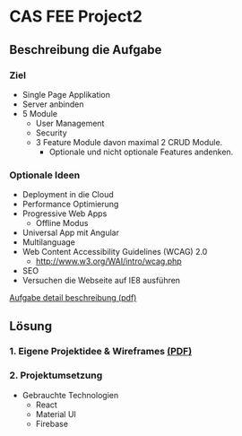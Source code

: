 # CAS FEE Project2
## Beschreibung die Aufgabe
### Ziel
* Single Page Applikation
* Server anbinden
* 5 Module
  * User Management
  * Security
  * 3 Feature Module davon maximal 2 CRUD Module.
    * Optionale und nicht optionale Features andenken.
### Optionale Ideen
* Deployment in die Cloud
* Performance Optimierung
* Progressive Web Apps
  * Offline Modus
* Universal App mit Angular
* Multilanguage
* Web Content Accessibility Guidelines (WCAG) 2.0
  *  http://www.w3.org/WAI/intro/wcag.php
* SEO
* Versuchen die Webseite auf IE8 ausführen

[Aufgabe detail beschreibung (pdf)](Projekt2-beschreibung.pdf)

## Lösung
### 1. Eigene Projektidee & Wireframes [(PDF)](Projekidee-und-Mockups-Dokumentation.pdf)
### 2. Projektumsetzung
* Gebrauchte Technologien
  * React
  * Material UI
  * Firebase
